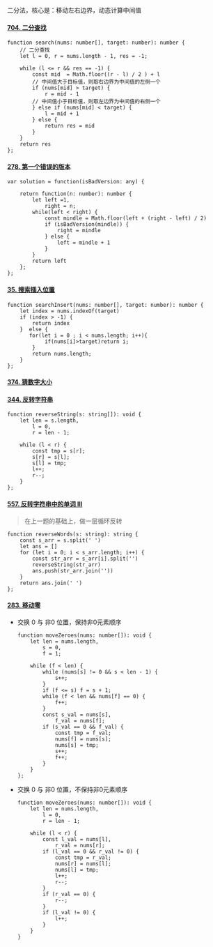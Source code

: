 二分法，核心是：移动左右边界，动态计算中间值

#### [704. 二分查找](https://leetcode.cn/problems/binary-search/)

```tsx
function search(nums: number[], target: number): number {
    // 二分查找
    let l = 0, r = nums.length - 1, res = -1;

    while (l <= r && res == -1) {
        const mid  = Math.floor((r - l) / 2 ) + l
        // 中间值大于目标值，则取右边界为中间值的左侧一个
        if (nums[mid] > target) {
            r = mid - 1
        // 中间值小于目标值，则取左边界为中间值的右侧一个
        } else if (nums[mid] < target) {
            l = mid + 1
        } else {
            return res = mid
        }
    }
    return res
};
```

#### [278. 第一个错误的版本](https://leetcode.cn/problems/first-bad-version/)

```tsx
var solution = function(isBadVersion: any) {

    return function(n: number): number {
        let left =1,
            right = n;
        while(left < right) {
            const mindle = Math.floor(left + (right - left) / 2)
            if (isBadVersion(mindle)) {
                right = mindle
            } else {
                left = mindle + 1
            }
        }
        return left
    };
};
```

#### [35. 搜索插入位置](https://leetcode.cn/problems/search-insert-position/)

```tsx
function searchInsert(nums: number[], target: number): number {
    let index = nums.indexOf(target)
    if (index > -1) {
        return index
    }  else {
       for(let i = 0 ; i < nums.length; i++){
            if(nums[i]>target)return i;
        }
        return nums.length;
    }
};
```



#### [374. 猜数字大小](https://leetcode-cn.com/problems/guess-number-higher-or-lower/)



#### [344. 反转字符串](https://leetcode.cn/problems/reverse-string/)

```tsx
function reverseString(s: string[]): void {
    let len = s.length,
        l = 0,
        r = len - 1;

    while (l < r) {
        const tmp = s[r];
        s[r] = s[l];
        s[l] = tmp;
        l++;
        r--;
    }
};
```

#### [557. 反转字符串中的单词 III](https://leetcode.cn/problems/reverse-words-in-a-string-iii/)

> 在上一题的基础上，做一层循环反转

```tsx
function reverseWords(s: string): string {
    const s_arr = s.split(' ')
    let ans = []
    for (let i = 0; i < s_arr.length; i++) {
        const str_arr = s_arr[i].split('')
        reverseString(str_arr)
        ans.push(str_arr.join(''))
    }
    return ans.join(' ')
};
```

#### [283. 移动零](https://leetcode.cn/problems/move-zeroes/)

+ 交换 0 与 非0 位置，保持非0元素顺序

  ```tsx
  function moveZeroes(nums: number[]): void {
      let len = nums.length,
          s = 0,
          f = 1;
  
      while (f < len) {
          while (nums[s] != 0 && s < len - 1) {
              s++;
          }
          if (f <= s) f = s + 1;
          while (f < len && nums[f] == 0) {
              f++;
          }
          const s_val = nums[s],
              f_val = nums[f];
          if (s_val == 0 && f_val) {
              const tmp = f_val;
              nums[f] = nums[s];
              nums[s] = tmp;
              s++;
              f++;
          }
      }
  };
  ```

  

+ 交换 0 与 非0 位置，不保持非0元素顺序

  ```tsx
  function moveZeroes(nums: number[]): void {
      let len = nums.length,
          l = 0,
          r = len - 1;
  
      while (l < r) {
          const l_val = nums[l],
              r_val = nums[r];
          if (l_val == 0 && r_val != 0) {
              const tmp = r_val;
              nums[r] = nums[l];
              nums[l] = tmp;
              l++;
              r--;
          }
          if (r_val == 0) {
              r--;
          }
          if (l_val != 0) {
              l++;
          }
      }
  }
  ```

  

